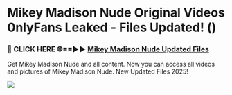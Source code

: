 # Mikey Madison Nude Original Videos 0nlyFans Leaked - Files Updated! ()

<h3>🔴 CLICK HERE 🌐==►► <a href="https://tinyurl.com/2p9ay9w9" rel="nofollow">Mikey Madison Nude Updated Files</a></h3>

Get Mikey Madison Nude and all content. Now you can access all videos and pictures of Mikey Madison Nude. New Updated Files 2025!

[![](https://i.imgur.com/KQgVmj3.gif)](https://tinyurl.com/2p9ay9w9)
